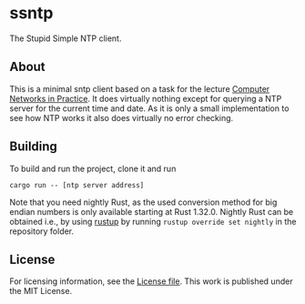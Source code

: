 # ssntp

The Stupid Simple NTP client.

## About

This is a minimal sntp client based on a task for the lecture [Computer Networks in Practice](https://tu-dresden.de/ing/informatik/sya/professur-fuer-rechnernetze/studium/lehrveranstaltungen/lehrveranstaltungsdetails?ln=de&lv_id=21). It does virtually nothing except for querying a NTP server for the current time and date. As it is only a small implementation to see how NTP works it also does virtually no error checking.

## Building

To build and run the project, clone it and run

```
cargo run -- [ntp server address]
```

Note that you need nightly Rust, as the used conversion method for big endian numbers is only available starting at Rust 1.32.0.
Nightly Rust can be obtained i.e., by using [rustup](https://rustup.rs) by running `rustup override set nightly` in the repository folder.

## License

For licensing information, see the [License file](LICENSE). This work is published under the MIT License.
